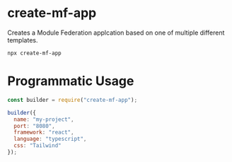 # create-mf-app

Creates a Module Federation applcation based on one of multiple different templates.

```
npx create-mf-app
```

# Programmatic Usage

```js
const builder = require("create-mf-app");

builder({
  name: "my-project",
  port: "8080",
  framework: "react",
  language: "typescript",
  css: "Tailwind"
});
```
